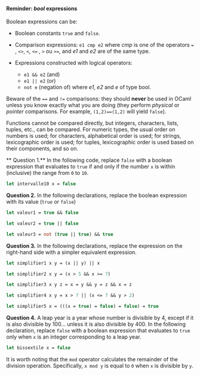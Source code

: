 #### Reminder: *bool* expressions

Boolean expressions can be:

- Boolean constants `true` and `false`.

- Comparison expressions: `e1 cmp e2` where *cmp* is one of the operators
  `=` , `<>`, `<`, `<=` , `>` ou `>=`, and *e1* and *e2* are of the same
  type.
- Expressions constructed with logical operators:
  - `e1 && e2` (and)
  - `e1 || e2` (or)
  - `not e` (negation of)
  where *e1*, *e2* and *e* of type bool.

Beware of the `==` and `!=` comparisons: they should **never** be used in
OCaml unless you know exactly what you are doing (they perform *physical*
or *pointer* comparisons. For example, `(1,2)==(1,2)` will yield `false`).

Functions cannot be compared directly, but integers, characters, lists,
tuples, etc., can be compared. For numeric types, the usual order on
numbers is used; for characters, alphabetical order is used; for strings,
lexicographic order is used; for tuples, lexicographic order is used based
on their components, and so on.

** Question 1.** In the following code, replace `false` with a boolean
expression that evaluates to `true` if and only if the number `x` is within
(inclusive) the range from `0` to `10`.


```ocaml
let intervalle10 x = false
```

**Question 2.** In the following declarations, replace the boolean
expression with its value (`true` or `false`)

```ocaml
let valeur1 = true && false

let valeur2 = true || false

let valeur3 = not (true || true) && true
```

**Question 3.** In the following declarations, replace the expression on the
right-hand side with a simpler equivalent expression.

```ocaml
let simplifier1 x y = (x || y) || x

let simplifier2 x y = (x > 5 && x >= 7)

let simplifier3 x y z = x = y && y = z && x = z

let simplifier4 x y = x > 7 || (x <= 7 && y > 2)

let simplifier5 x = (((x = true) = false) = false) = true
```

**Question 4.** A leap year is a year whose number is divisible by 4, except if it is
also divisible by 100... unless it is also divisible by 400. In the following declaration,
replace `false` with a boolean expression that evaluates to `true` only when `x` is an
integer corresponding to a leap year.

```ocaml
let bissextile x = false
```

It is worth noting that the `mod` operator calculates the remainder of the division operation.
Specifically, `x mod y` is equal to `0` when `x` is divisible by `y`.
